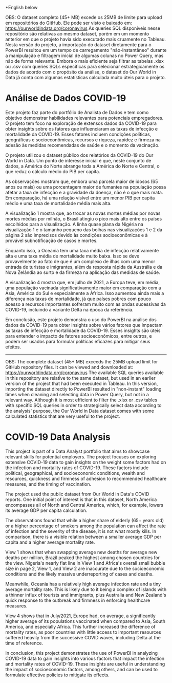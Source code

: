 *English below

OBS: O dataset completo (45+ MB) excede os 25MB de limite para upload em repositórios do GitHub. Ele pode ser visto e baixado em:
https://ourworldindata.org/coronavirus
As queries SQL disponíveis nesse repositório são relativas ao mesmo dataset, porém em um momento anterior em que o projeto havia sido executado mais cruamente no Tableau. Nesta versão do projeto, a importação do dataset diretamente para o PowerBI resultou em um tempo de carregamento "não-instantâneo" durante a manipulação e filtragem inicial de algumas colunas no Power Query, mas não de forma relevante. Embora o mais eficiente seja filtrar as tabelas .xlsx ou .csv com queries SQLs específicas para selecionar estrategicamente os dados de acordo com o propósito da análise, o dataset do Our World in Data já conta com algumas estatísticas calculada muito úteis para o projeto.

# Análise de Dados COVID-19

Este projeto faz parte do portfólio de Analista de Dados e tem como objetivo demonstrar habilidades relevantes para potenciais empregadores. O projeto tem foco na exploração de extensos dados da COVID-19 para obter insights sobre os fatores que influenciaram as taxas de infecção e mortalidade da COVID-19. Esses fatores incluem condições políticas, geográficas e socioeconômicas, recursos e riqueza, rapidez e firmeza na adesão às medidas recomendadas de saúde e o momento da vacinação.

O projeto utilizou o dataset público dos relatórios da COVID-19 do Our World in Data. Um ponto de interesse inicial é que, neste conjunto de dados, a América do Norte abrange toda a América do Norte e Central, o que reduz o cálculo médio do PIB per capita.

As observações mostram que, embora uma parcela maior de idosos (65 anos ou mais) ou uma porcentagem maior de fumantes na população possa afetar a taxa de infecção e a gravidade da doença, não é o que mais mata. Em comparação, há uma relação visível entre um menor PIB per capita médio e uma taxa de mortalidade média mais alta.

A visualização 1 mostra que, ao trocar as novas mortes médias por novas mortes médias por milhão, o Brasil atingiu o pico mais alto entre os países escolhidos para a visualização. A linha quase plana da Nigéria na visualização 1 e o tamanho pequeno das bolhas nas visualizações 1 e 2 da página 2 são imprecisos devido às condições socioeconômicas e à provável subnotificação de casos e mortes.

Enquanto isso, a Oceania tem uma taxa média de infecção relativamente alta e uma taxa média de mortalidade muito baixa. Isso se deve provavelmente ao fato de que é um complexo de ilhas com uma menor entrada de turistas e imigrantes, além da resposta rápida da Austrália e da Nova Zelândia ao surto e da firmeza na aplicação das medidas de saúde.

A visualização 4 mostra que, em julho de 2021, a Europa teve, em média, uma população vacinada significativamente maior em comparação com a Ásia, América do Sul e especialmente a África. Isso aumentou ainda mais a diferença nas taxas de mortalidade, já que países pobres com pouco acesso a recursos importantes sofreram muito com as ondas sucessivas da COVID-19, incluindo a variante Delta na época da referência.

Em conclusão, este projeto demonstra o uso do PowerBI na análise dos dados da COVID-19 para obter insights sobre vários fatores que impactam as taxas de infecção e mortalidade da COVID-19. Esses insights são úteis para entender o impacto de fatores socioeconômicos, entre outros, e podem ser usados para formular políticas eficazes para mitigar seus efeitos.

-------------------------------------------------

OBS: The complete dataset (45+ MB) exceeds the 25MB upload limit for GitHub repository files. It can be viewed and downloaded at:
https://ourworldindata.org/coronavirus
The available SQL queries available in this repository are relative to the same dataset, but used in an earlier version of the project that had been executed in Tableau. In this version, importing the dataset directly to PowerBI resulted in "non-instant" loading times when cleaning and selecting data in Power Query, but not in a relevant way. Although it is most efficient to filter the .xlsx or .csv tables with specific SQL queries in order to strategically select data according to the analysis' purpose, the Our World in Data dataset comes with some calculated statistics that are very useful to the project.

# COVID-19 Data Analysis
This project is part of a Data Analyst portfolio that aims to showcase relevant skills for potential employers. The project focuses on exploring extensive COVID-19 data to gain insights on the weight some factors had on the infection and mortality rates of COVID-19. These factors include political, geographical, and socioeconomic conditions, wealth and resources, quickness and firmness of adhesion to recommended healthcare measures, and the timing of vaccination.

The project used the public dataset from Our World in Data's COVID reports. One initial point of interest is that in this dataset, North America encompasses all of North and Central America, which, for example, lowers its average GDP per capita calculation.

The observations found that while a higher share of elderly (65+ years old) or a higher percentage of smokers among the population can affect the rate of infection and the severity of the disease, it is not what mostly kills. In comparison, there is a visible relation between a smaller average GDP per capita and a higher average mortality rate.

View 1 shows that when swapping average new deaths for average new deaths per million, Brazil peaked the highest among chosen countries for the view. Nigeria's nearly flat line in View 1 and Africa's overall small bubble size in page 2, View 1, and View 2 are inaccurate due to the socioeconomic conditions and the likely massive underreporting of cases and deaths.

Meanwhile, Oceania has a relatively high average infection rate and a tiny average mortality rate. This is likely due to it being a complex of islands with a thinner influx of tourists and immigrants, plus Australia and New Zealand's quick response to the outbreak and firmness in enforcing healthcare measures.

View 4 shows that in July/2021, Europe had, on average, a significantly higher average of its populations vaccinated when compared to Asia, South America, and especially Africa. This further increased the difference of mortality rates, as poor countries with little access to important resources suffered heavily from the successive COVID waves, including Delta at the time of reference.

In conclusion, this project demonstrates the use of PowerBI in analyzing COVID-19 data to gain insights into various factors that impact the infection and mortality rates of COVID-19. These insights are useful in understanding the impact of socioeconomic factors, among others, and can be used to formulate effective policies to mitigate its effects.
